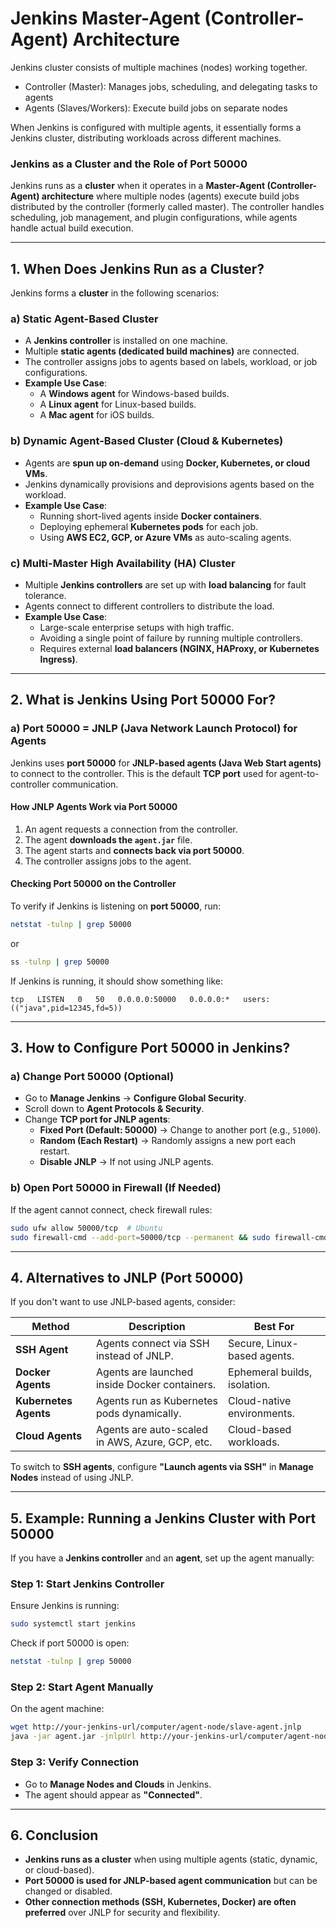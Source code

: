 # Jenkins Master-Agent (Controller-Agent) Architecture

Jenkins cluster consists of multiple machines (nodes) working together.

- Controller (Master): Manages jobs, scheduling, and delegating tasks to agents
- Agents (Slaves/Workers): Execute build jobs on separate nodes

When Jenkins is configured with multiple agents, it essentially forms a Jenkins cluster, distributing workloads across different machines.

### **Jenkins as a Cluster and the Role of Port 50000**  

Jenkins runs as a **cluster** when it operates in a **Master-Agent (Controller-Agent) architecture** where multiple nodes (agents) execute build jobs distributed by the controller (formerly called master). The controller handles scheduling, job management, and plugin configurations, while agents handle actual build execution.

---

## **1. When Does Jenkins Run as a Cluster?**  
Jenkins forms a **cluster** in the following scenarios:

### **a) Static Agent-Based Cluster**  
- A **Jenkins controller** is installed on one machine.
- Multiple **static agents (dedicated build machines)** are connected.
- The controller assigns jobs to agents based on labels, workload, or job configurations.
- **Example Use Case**:  
  - A **Windows agent** for Windows-based builds.  
  - A **Linux agent** for Linux-based builds.  
  - A **Mac agent** for iOS builds.

### **b) Dynamic Agent-Based Cluster (Cloud & Kubernetes)**  
- Agents are **spun up on-demand** using **Docker, Kubernetes, or cloud VMs**.  
- Jenkins dynamically provisions and deprovisions agents based on the workload.  
- **Example Use Case**:  
  - Running short-lived agents inside **Docker containers**.  
  - Deploying ephemeral **Kubernetes pods** for each job.  
  - Using **AWS EC2, GCP, or Azure VMs** as auto-scaling agents.  

### **c) Multi-Master High Availability (HA) Cluster**  
- Multiple **Jenkins controllers** are set up with **load balancing** for fault tolerance.  
- Agents connect to different controllers to distribute the load.  
- **Example Use Case**:  
  - Large-scale enterprise setups with high traffic.  
  - Avoiding a single point of failure by running multiple controllers.  
  - Requires external **load balancers (NGINX, HAProxy, or Kubernetes Ingress)**.

---

## **2. What is Jenkins Using Port 50000 For?**  

### **a) Port 50000 = JNLP (Java Network Launch Protocol) for Agents**  
Jenkins uses **port 50000** for **JNLP-based agents (Java Web Start agents)** to connect to the controller. This is the default **TCP port** used for agent-to-controller communication.

#### **How JNLP Agents Work via Port 50000**
1. An agent requests a connection from the controller.
2. The agent **downloads the `agent.jar`** file.
3. The agent starts and **connects back via port 50000**.
4. The controller assigns jobs to the agent.

#### **Checking Port 50000 on the Controller**
To verify if Jenkins is listening on **port 50000**, run:
```bash
netstat -tulnp | grep 50000
```
or  
```bash
ss -tulnp | grep 50000
```
If Jenkins is running, it should show something like:
```
tcp   LISTEN   0   50   0.0.0.0:50000   0.0.0.0:*   users:(("java",pid=12345,fd=5))
```

---

## **3. How to Configure Port 50000 in Jenkins?**  

### **a) Change Port 50000 (Optional)**
- Go to **Manage Jenkins** → **Configure Global Security**.
- Scroll down to **Agent Protocols & Security**.
- Change **TCP port for JNLP agents**:
  - **Fixed Port (Default: 50000)** → Change to another port (e.g., `51000`).
  - **Random (Each Restart)** → Randomly assigns a new port each restart.
  - **Disable JNLP** → If not using JNLP agents.

### **b) Open Port 50000 in Firewall (If Needed)**
If the agent cannot connect, check firewall rules:
```bash
sudo ufw allow 50000/tcp  # Ubuntu
sudo firewall-cmd --add-port=50000/tcp --permanent && sudo firewall-cmd --reload  # CentOS/RHEL
```

---

## **4. Alternatives to JNLP (Port 50000)**
If you don't want to use JNLP-based agents, consider:

| **Method** | **Description** | **Best For** |
|------------|----------------|--------------|
| **SSH Agent** | Agents connect via SSH instead of JNLP. | Secure, Linux-based agents. |
| **Docker Agents** | Agents are launched inside Docker containers. | Ephemeral builds, isolation. |
| **Kubernetes Agents** | Agents run as Kubernetes pods dynamically. | Cloud-native environments. |
| **Cloud Agents** | Agents are auto-scaled in AWS, Azure, GCP, etc. | Cloud-based workloads. |

To switch to **SSH agents**, configure **"Launch agents via SSH"** in **Manage Nodes** instead of using JNLP.

---

## **5. Example: Running a Jenkins Cluster with Port 50000**
If you have a **Jenkins controller** and an **agent**, set up the agent manually:

### **Step 1: Start Jenkins Controller**
Ensure Jenkins is running:
```bash
sudo systemctl start jenkins
```
Check if port 50000 is open:
```bash
netstat -tulnp | grep 50000
```

### **Step 2: Start Agent Manually**
On the agent machine:
```bash
wget http://your-jenkins-url/computer/agent-node/slave-agent.jnlp
java -jar agent.jar -jnlpUrl http://your-jenkins-url/computer/agent-node/slave-agent.jnlp -secret YOUR_SECRET -workDir "/home/jenkins/agent"
```

### **Step 3: Verify Connection**
- Go to **Manage Nodes and Clouds** in Jenkins.
- The agent should appear as **"Connected"**.

---

## **6. Conclusion**
- **Jenkins runs as a cluster** when using multiple agents (static, dynamic, or cloud-based).
- **Port 50000 is used for JNLP-based agent communication** but can be changed or disabled.
- **Other connection methods (SSH, Kubernetes, Docker) are often preferred** over JNLP for security and flexibility.

